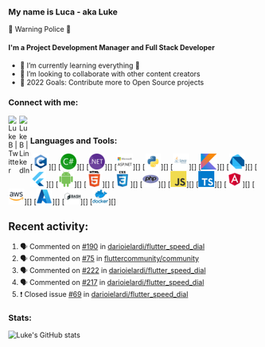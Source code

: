### My name is Luca - aka Luke

🚨 Warning Police 🚨

#### I'm a Project Development Manager and Full Stack Developer

- 🌱 I’m currently learning everything 🤣
- 👯 I’m looking to collaborate with other content creators
- 🥅 2022 Goals: Contribute more to Open Source projects

### Connect with me:

[<img align="left" alt="LukeB | Twitter" width="22px" src="https://cdn.jsdelivr.net/npm/simple-icons@v3/icons/twitter.svg" />][twitter]
[<img align="left" alt="LukeB | LinkedIn" width="22px" src="https://cdn.jsdelivr.net/npm/simple-icons@v3/icons/linkedin.svg" />][linkedin]

<br />

### Languages and Tools:
[<img alt="C" width="32px" height="32px" src="https://raw.githubusercontent.com/github/explore/f3e22f0dca2be955676bc70d6214b95b13354ee8/topics/c/c.png" />][]
[<img alt="C" width="32px" height="32px" src="https://raw.githubusercontent.com/github/explore/80688e429a7d4ef2fca1e82350fe8e3517d3494d/topics/csharp/csharp.png" />][]
[<img alt="C" width="32px" height="32px" src="https://raw.githubusercontent.com/github/explore/93d8a67084f94b2a444e510199a6e7622e5b09a3/topics/dotnet/dotnet.png" />][]
[<img alt="C" width="32px" height="32px" src="https://raw.githubusercontent.com/github/explore/80688e429a7d4ef2fca1e82350fe8e3517d3494d/topics/aspnet/aspnet.png" />][]
[<img alt="C" width="32px" height="32px" src="https://raw.githubusercontent.com/github/explore/80688e429a7d4ef2fca1e82350fe8e3517d3494d/topics/python/python.png" />][]
[<img alt="C" width="32px" height="32px" src="https://raw.githubusercontent.com/github/explore/80688e429a7d4ef2fca1e82350fe8e3517d3494d/topics/java/java.png" />][]
[<img alt="C" width="32px" height="32px" src="https://raw.githubusercontent.com/github/explore/80688e429a7d4ef2fca1e82350fe8e3517d3494d/topics/kotlin/kotlin.png" />][]
[<img alt="C" width="32px" height="32px" src="https://raw.githubusercontent.com/github/explore/80688e429a7d4ef2fca1e82350fe8e3517d3494d/topics/dart/dart.png" />][]
[<img alt="C" width="32px" height="32px" src="https://raw.githubusercontent.com/github/explore/80688e429a7d4ef2fca1e82350fe8e3517d3494d/topics/flutter/flutter.png" />][]
[<img alt="C" width="32px" height="32px" src="https://raw.githubusercontent.com/github/explore/80688e429a7d4ef2fca1e82350fe8e3517d3494d/topics/android/android.png" />][]
[<img alt="C" width="32px" height="32px" src="https://raw.githubusercontent.com/github/explore/80688e429a7d4ef2fca1e82350fe8e3517d3494d/topics/html/html.png" />][]
[<img alt="C" width="32px" height="32px" src="https://raw.githubusercontent.com/github/explore/80688e429a7d4ef2fca1e82350fe8e3517d3494d/topics/css/css.png" />][]
[<img alt="C" width="32px" height="32px" src="https://raw.githubusercontent.com/github/explore/80688e429a7d4ef2fca1e82350fe8e3517d3494d/topics/php/php.png" />][]
[<img alt="C" width="32px" height="32px" src="https://raw.githubusercontent.com/github/explore/80688e429a7d4ef2fca1e82350fe8e3517d3494d/topics/javascript/javascript.png" />][]
[<img alt="C" width="32px" height="32px" src="https://raw.githubusercontent.com/github/explore/80688e429a7d4ef2fca1e82350fe8e3517d3494d/topics/typescript/typescript.png" />][]
[<img alt="C" width="32px" height="32px" src="https://raw.githubusercontent.com/github/explore/80688e429a7d4ef2fca1e82350fe8e3517d3494d/topics/angular/angular.png" />][]
[<img alt="C" width="32px" height="32px" src="https://raw.githubusercontent.com/github/explore/80688e429a7d4ef2fca1e82350fe8e3517d3494d/topics/aws/aws.png" />][]
[<img alt="C" width="32px" height="32px" src="https://raw.githubusercontent.com/github/explore/80688e429a7d4ef2fca1e82350fe8e3517d3494d/topics/azure/azure.png" />][]
[<img alt="C" width="32px" height="32px" src="https://raw.githubusercontent.com/github/explore/80688e429a7d4ef2fca1e82350fe8e3517d3494d/topics/bash/bash.png" />][]
[<img alt="C" width="32px" height="32px" src="https://raw.githubusercontent.com/github/explore/80688e429a7d4ef2fca1e82350fe8e3517d3494d/topics/docker/docker.png" />][]

## Recent activity:
<!--START_SECTION:activity-->
1. 🗣 Commented on [#190](https://github.com/darioielardi/flutter_speed_dial/issues/190) in [darioielardi/flutter_speed_dial](https://github.com/darioielardi/flutter_speed_dial)
2. 🗣 Commented on [#75](https://github.com/fluttercommunity/community/issues/75) in [fluttercommunity/community](https://github.com/fluttercommunity/community)
3. 🗣 Commented on [#222](https://github.com/darioielardi/flutter_speed_dial/issues/222) in [darioielardi/flutter_speed_dial](https://github.com/darioielardi/flutter_speed_dial)
4. 🗣 Commented on [#217](https://github.com/darioielardi/flutter_speed_dial/issues/217) in [darioielardi/flutter_speed_dial](https://github.com/darioielardi/flutter_speed_dial)
5. ❗️ Closed issue [#69](https://github.com/darioielardi/flutter_speed_dial/issues/69) in [darioielardi/flutter_speed_dial](https://github.com/darioielardi/flutter_speed_dial)
<!--END_SECTION:activity-->


### Stats:
![Luke's GitHub stats](https://github-readme-stats.vercel.app/api?username=luca-colazzo&count_private=true&show_icons=true&theme=dark&include_all_commits=true&hide_rank=true)

[twitter]: https://twitter.com/Luke__TB
[linkedin]: https://youtube.com/luca-colazzo
